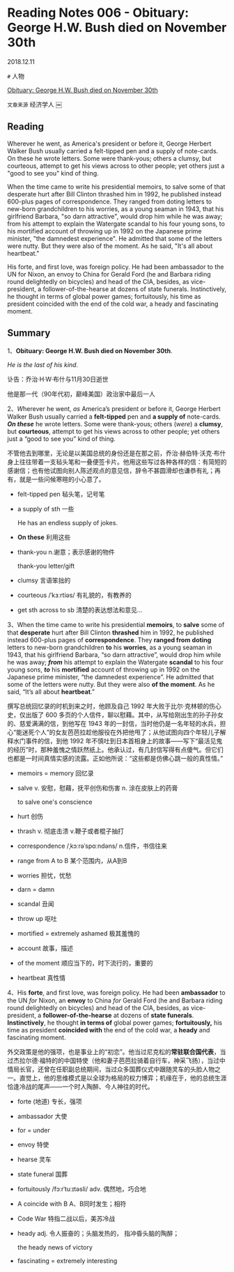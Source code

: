 # Reading Notes 006 - Obituary: George H.W. Bush died on November 30th 

2018.12.11



`#` 人物

[Obituary: George H.W. Bush died on November 30th](https://reading.liulishuo.com/share/audios/NGVjMDEwMDAwMDAwMDEzYg==?login=44086617)

`文章来源` 经济学人 ￼

## Reading

Wherever he went, as America's president or before it, George Herbert Walker Bush usually carried a felt-tipped pen and a supply of note-cards. On these he wrote letters. Some were thank-yous; others a clumsy, but courteous, attempt to get his views across to other people; yet others just a "good to see you" kind of thing.

When the time came to write his presidential memoirs, to salve some of that desperate hurt after Bill Clinton thrashed him in 1992, he published instead 600-plus pages of correspondence. They ranged from doting letters to new-born grandchildren to his worries, as a young seaman in 1943, that his girlfriend Barbara, "so darn attractive", would drop him while he was away; from his attempt to explain the Watergate scandal to his four young sons, to his mortified account of throwing up in 1992 on the Japanese prime minister, "the damnedest experience". He admitted that some of the letters were nutty. But they were also of the moment. As he said, "It's all about heartbeat."

His forte, and first love, was foreign policy. He had been ambassador to the UN for Nixon, an envoy to China for Gerald Ford (he and Barbara riding round delightedly on bicycles) and head of the CIA, besides, as vice-president, a follower-of-the-hearse at dozens of state funerals. Instinctively, he thought in terms of global power games; fortuitously, his time as president coincided with the end of the cold war, a heady and fascinating moment.





## Summary

1、**Obituary: George H.W. Bush died on November 30th**. 

*He is the last of his kind.*

讣告：乔治·H·W·布什与11月30日逝世

他是那一代（90年代初，巅峰美国）政治家中最后一人



2、*W*herever he went, *as* America’s president or before it, George Herbert Walker Bush usually carried a **felt-tipped** pen and **a supply of** note-cards. ***On these*** he wrote letters. Some were thank-yous; others (*were*) a **clumsy**, but **courteous**, attempt to get his views across to other people; yet others just a “good to see you” kind of thing.

不管他去到哪里，无论是以美国总统的身份还是在那之前，乔治·赫伯特·沃克·布什身上往往带着一支毡头笔和一叠便签卡片。他用这些写过各种各样的信：有简短的感谢信；也有他试图向别人陈述观点的意见信，辞令不甚圆滑却也谦恭有礼；再有，就是一些问候寒暄的小心意了。

* felt-tipped pen 毡头笔，记号笔

* a supply of sth  一些 

  He has an endless supply of jokes. 

* **On these** 利用这些

* thank-you n.谢意；表示感谢的物件

  thank-you letter/gift

* clumsy  言语笨拙的

* courteous /ˈkɜːrtiəs/ 有礼貌的，有教养的 

* get sth across to sb  清楚的表达想法和意见...

  

3、When the time came to write his presidential **memoirs**, to **salve** some of that **desperate** hurt after Bill Clinton **thrashed** him in 1992, he published instead 600-plus pages of **correspondence**. They **ranged from** **doting** letters to new-born grandchildren **to** his **worries**, as a young seaman in 1943, that his girlfriend Barbara, “so darn attractive”, would drop him while he was away; ***from*** his attempt to explain the Watergate **scandal** to his four young sons, ***to*** his **mortified** account of throwing up in 1992 on the Japanese prime minister, “the damnedest experience”. He admitted that some of the letters were nutty. But they were also **of the moment**. As he said, “It’s all about **heartbeat**.”

撰写总统回忆录的时机到来之时，他顾及自己 1992 年大败于比尔·克林顿的伤心史，仅出版了 600 多页的个人信件，聊以慰藉。其中，从写给刚出生的孙子孙女的、慈爱满满的信，到他写在 1943 年的一封信，当时他仍是一名年轻的水兵，担心“能迷死个人”的女友芭芭拉趁他服役在外把他甩了；从他试图向四个年轻儿子解释水门事件的信，到他 1992 年不慎吐到日本首相身上的故事——写下“最活见鬼的经历”时，那种羞愧之情跃然纸上。他承认过，有几封信写得有点傻气。但它们也都是一时间真情实感的流露。正如他所说：“这些都是仿佛心跳一般的真性情。”

* memoirs = memory 回忆录

* salve v. 安慰，慰藉，抚平创伤和伤害 n. 涂在皮肤上的药膏

  to salve one's conscience

* hurt 创伤

* thrash v. 彻底击溃  v.鞭子或者棍子抽打

* correspondence /ˌkɔːrəˈspɑːndəns/ n.信件，书信往来

* range from A to B  某个范围内，从A到B

* worries 担忧，忧愁

* darn = damn

* scandal 丑闻

* throw up 呕吐

* mortified = extremely ashamed  极其羞愧的

* account 故事，描述

* of the moment 顺应当下的，时下流行的，重要的

* heartbeat 真性情



4、His **forte**, and first love, was foreign policy. He had been **ambassador** to the UN *for* Nixon, an **envoy** to China *for* Gerald Ford (he and Barbara riding round delightedly on bicycles) and head of the CIA, besides, as vice-president, a **follower-of-the-hearse** at dozens of **state funerals**. **Instinctively**, he thought **in terms of** global power games; **fortuitously,** his time as president **coincided with** the end of the cold war, a **heady** and fascinating moment.

外交政策是他的强项，也是事业上的“初恋”。他当过尼克松的**常驻联合国代表**，当过杰拉尔德·福特的的中国特使（他和妻子芭芭拉骑着自行车，神采飞扬），当过中情局长官，还曾在任职副总统期间，当过众多国葬仪式中跟随灵车的头脸人物之一。直觉上，他的思维模式是以全球为格局的权力博弈；机缘在于，他的总统生涯恰逢冷战的尾声——一个时人陶醉、今人神往的时代。

* forte  (地道) 专长，强项

* ambassador 大使

* for = under

* envoy 特使

* hearse 灵车

* state funeral 国葬

* fortuitously /fɔːrˈtuːɪtəsli/ adv. 偶然地，巧合地

* A coincide with B  A、B同时发生；相符

* Code War  特指二战以后，美苏冷战

* heady adj. 令人振奋的；头脑发热的， 指冲昏头脑的陶醉；

  the heady news of victory

* fascinating = extremely interesting 





